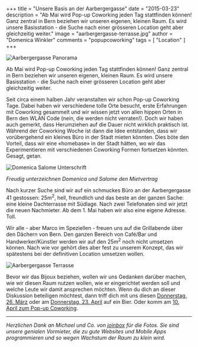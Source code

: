 +++
title = "Unsere Basis an der Aarbergergasse"
date = "2015-03-23"
description = "Ab Mai wird Pop-up Coworking jeden Tag stattfinden können! Ganz zentral in Bern beziehen wir unseren eigenen, kleinen Raum. Es wird unsere Basisstation - die Suche nach einer grösseren Location geht aber gleichzeitig weiter."
image = "aarbergergasse-terrasse.jpg"
author = "Domenica Winkler"
comments = "popupcoworking"
tags = [ "Location" ]
+++

![Aarbergergasse Panorama](/assets/blog/15-03-23-basis-an-der-aarbergergasse/aarbergergasse-panorama.jpg)

<div class="lead">
  Ab Mai wird Pop-up Coworking jeden Tag stattfinden können! Ganz zentral in Bern beziehen wir unseren eigenen, kleinen Raum. Es wird unsere Basisstation - die Suche nach einer grösseren Location geht aber gleichzeitig weiter.  
</div>

Seit circa einem halben Jahr veranstalten wir schon Pop-up Coworking Tage. Dabei haben wir verschiedene tolle Orte besucht, erste Erfahrungen mit Coworking gesammelt und wir wissen jetzt von allen hippen Orten in Bern den WLAN Code (nein, die werden nicht verraten!). Doch wir haben auch gemerkt, dass Herumziehen auf die Dauer nicht wirklich praktisch ist. Während der Coworking Woche ist dann die Idee entstanden, dass wir vorübergehend ein kleines Büro in der Stadt mieten könnten. Dies böte den Vorteil, dass wir eine «homebase» in der Stadt hätten, wo wir das Experimentieren mit verschiedenen Coworking Formen fortsetzen könnten. Gesagt, getan. 

![Domenica Salome Unterschrift](/assets/blog/15-03-23-basis-an-der-aarbergergasse/domenica-salome-unterschrift.jpg)

*Freudig unterzeichnen Domenica und Salome den Mietvertrag*

Nach kurzer Suche sind wir auf ein schmuckes Büro an der Aarbergergasse 41 gestossen: 25m<sup>2</sup>, hell, freundlich und das beste an der ganzen Sache: eine kleine Dachterrasse mit Südlage. Nach zwei Telefonaten sind wir jetzt die neuen Nachmieter. Ab dem 1. Mai haben wir also eine eigene Adresse. Toll. 

Wir alle - aber Marco im Speziellen - freuen uns auf die Grillabende über den Dächern von Bern. Den ganzen Bereich von Café/Bar und Handwerker/Künstler werden wir auf den 25m<sup>2</sup> noch nicht umsetzen können. Nach wie vor gehört dies aber fest zu unserem Konzept, das wir spätestens bei der definitiven Location umsetzen wollen.

![Aarbergergasse Terrasse](/assets/blog/15-03-23-basis-an-der-aarbergergasse/aarbergergasse-terrasse.jpg)

Bevor wir das Bijoux beziehen, wollen wir uns Gedanken darüber machen, wie wir diesen Raum nutzen wollen, wie er eingerichtet werden soll und welche Leute wir damit ansprechen möchten. Wenn du dich an dieser Diskussion beteiligen möchtest, dann triff dich mit uns diesen [Donnerstag, 26. März](/events/bvpPqhZxJB/) oder am [Donnerstag, 23. April](/events/oJMUrkhEty/) auf ein Bier. Oder komm am [10. April zum Pop-up Coworking](/events/ZTJtFaYDTI/).

***

<i class="fa fa-heart"></i> *Herzlichen Dank an Michael und Co. von [joinbox](http://www.joinbox.com/) für die Fotos. Sie sind unsere genialen Vormieter, die zu gute Websites und Mobile Apps programmieren und so wegen Wachstum der Raum zu klein wird.*

